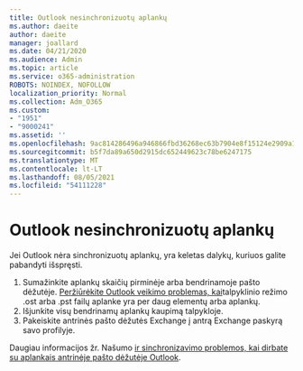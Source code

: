 ```yaml
---
title: Outlook nesinchronizuotų aplankų
ms.author: daeite
author: daeite
manager: joallard
ms.date: 04/21/2020
ms.audience: Admin
ms.topic: article
ms.service: o365-administration
ROBOTS: NOINDEX, NOFOLLOW
localization_priority: Normal
ms.collection: Adm_O365
ms.custom:
- "1951"
- "9000241"
ms.assetid: ''
ms.openlocfilehash: 9ac814286496a946866fbd36268ec63b7904e8f15124e2909a134805fc615a7a
ms.sourcegitcommit: b5f7da89a650d2915dc652449623c78be6247175
ms.translationtype: MT
ms.contentlocale: lt-LT
ms.lasthandoff: 08/05/2021
ms.locfileid: "54111228"
---
```

# <a name="outlook-not-synching-folders"></a>Outlook nesinchronizuotų aplankų

Jei Outlook nėra sinchronizuotų aplankų, yra keletas dalykų, kuriuos galite pabandyti išspręsti.

1. Sumažinkite aplankų skaičių pirminėje arba bendrinamoje pašto dėžutėje. [Peržiūrėkite Outlook veikimo problemas, kai](https://support.microsoft.com/help/2768656)talpyklinio režimo .ost arba .pst failų aplanke yra per daug elementų arba aplankų.
2. Išjunkite visų bendrinamų aplankų kaupimą talpykloje.
3. Pakeiskite antrinės pašto dėžutės Exchange į antrą Exchange paskyrą savo profilyje.

Daugiau informacijos žr. Našumo [ir sinchronizavimo problemos, kai dirbate su aplankais antrinėje pašto dėžutėje Outlook](https://support.microsoft.com/help/3115602).

